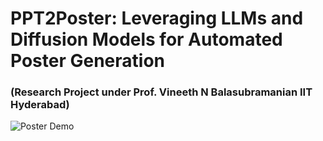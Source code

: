 # PPT2Poster: Leveraging LLMs and  Diffusion Models for Automated Poster Generation
### (Research Project under Prof. Vineeth N Balasubramanian IIT Hyderabad)
![Poster Demo](presentation/poster_img.jpg)
